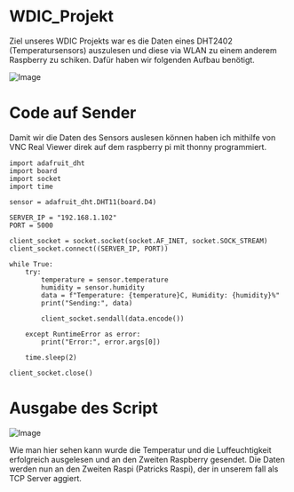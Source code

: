 # WDIC_Projekt
Ziel unseres WDIC Projekts war es die Daten eines DHT2402 (Temperatursensors) auszulesen und diese via WLAN zu einem anderem Raspberry zu schiken. Dafür haben wir folgenden Aufbau benötigt.

![Image](https://github.com/user-attachments/assets/9a124d5c-8693-411b-bd51-60a1cc4a68ea)

# Code auf Sender

Damit wir die Daten des Sensors auslesen können haben ich mithilfe von VNC Real Viewer direk auf dem raspberry pi mit thonny programmiert.

```
import adafruit_dht
import board
import socket
import time

sensor = adafruit_dht.DHT11(board.D4)

SERVER_IP = "192.168.1.102"  
PORT = 5000  

client_socket = socket.socket(socket.AF_INET, socket.SOCK_STREAM)
client_socket.connect((SERVER_IP, PORT))

while True:
    try:
        temperature = sensor.temperature
        humidity = sensor.humidity
        data = f"Temperature: {temperature}C, Humidity: {humidity}%"
        print("Sending:", data)
        
        client_socket.sendall(data.encode())  

    except RuntimeError as error:
        print("Error:", error.args[0])
    
    time.sleep(2)  

client_socket.close()
```
# Ausgabe des Script

![Image](https://github.com/user-attachments/assets/beb415cb-7561-4342-84ff-72dc90a9ffbe)

Wie man hier sehen kann wurde die Temperatur und die Luffeuchtigkeit erfolgreich ausgelesen und an den Zweiten Raspberry gesendet. Die Daten werden nun an den Zweiten Raspi (Patricks Raspi), der in unserem fall als TCP Server aggiert.

